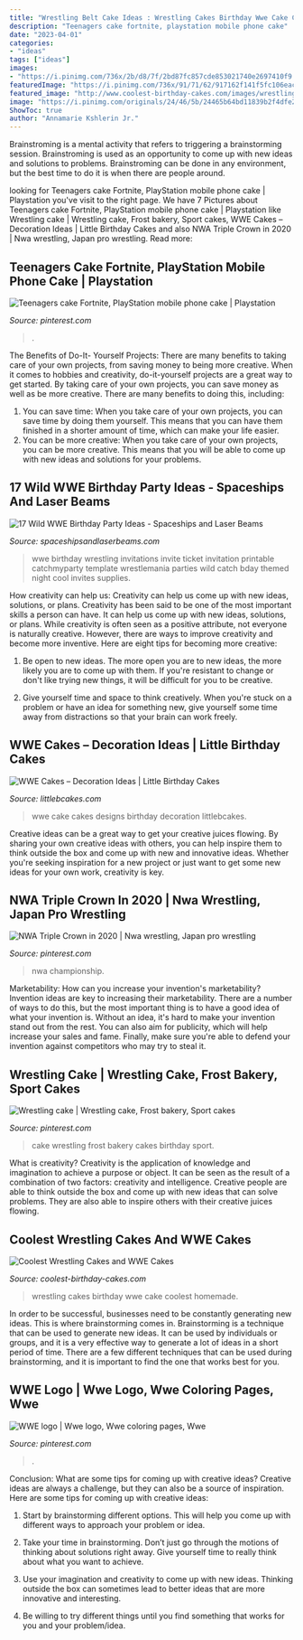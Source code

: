```yaml
---
title: "Wrestling Belt Cake Ideas : Wrestling Cakes Birthday Wwe Cake Coolest Homemade"
description: "Teenagers cake fortnite, playstation mobile phone cake"
date: "2023-04-01"
categories:
- "ideas"
tags: ["ideas"]
images:
- "https://i.pinimg.com/736x/2b/d8/7f/2bd87fc857cde853021740e2697410f9.jpg"
featuredImage: "https://i.pinimg.com/736x/91/71/62/917162f141f5fc106eac263d1af6fe62.jpg"
featured_image: "http://www.coolest-birthday-cakes.com/images/wrestling-cakes-04.jpg"
image: "https://i.pinimg.com/originals/24/46/5b/24465b64bd11839b2f4dfe21e5177a81.jpg"
ShowToc: true
author: "Annamarie Kshlerin Jr."
---
```



Brainstroming is a mental activity that refers to triggering a brainstorming session. Brainstroming is used as an opportunity to come up with new ideas and solutions to problems. Brainstroming can be done in any environment, but the best time to do it is when there are people around.

	

		
looking for Teenagers cake Fortnite, PlayStation mobile phone cake | Playstation you've visit to the right page. We have 7 Pictures about Teenagers cake Fortnite, PlayStation mobile phone cake | Playstation like Wrestling cake | Wrestling cake, Frost bakery, Sport cakes, WWE Cakes – Decoration Ideas | Little Birthday Cakes and also NWA Triple Crown in 2020 | Nwa wrestling, Japan pro wrestling. Read more:
		
    
## Teenagers Cake Fortnite, PlayStation Mobile Phone Cake | Playstation

<img loading=lazy src="https://i.pinimg.com/originals/24/46/5b/24465b64bd11839b2f4dfe21e5177a81.jpg" onerror="this.onerror=null;this.src='https://tse3.mm.bing.net/th?id=OIP.aATL1inDSTSgZWLeZIWGgAHaJ4&amp;pid=15.1';" alt="Teenagers cake Fortnite, PlayStation mobile phone cake | Playstation">

_Source: pinterest.com_

>. 

	

The Benefits of Do-It- Yourself Projects: There are many benefits to taking care of your own projects, from saving money to being more creative.
When it comes to hobbies and creativity, do-it-yourself projects are a great way to get started. By taking care of your own projects, you can save money as well as be more creative. There are many benefits to doing this, including: 
1. You can save time: When you take care of your own projects, you can save time by doing them yourself. This means that you can have them finished in a shorter amount of time, which can make your life easier. 
2. You can be more creative: When you take care of your own projects, you can be more creative. This means that you will be able to come up with new ideas and solutions for your problems. 

    
## 17 Wild WWE Birthday Party Ideas - Spaceships And Laser Beams

<img loading=lazy src="http://spaceshipsandlaserbeams.com/wp-content/uploads/2016/10/2-WWE-Ticket-Style-Invitations.jpg" onerror="this.onerror=null;this.src='https://tse3.mm.bing.net/th?id=OIP.ASZYUrvfZSCUDXZjD_GcpwAAAA&amp;pid=15.1';" alt="17 Wild WWE Birthday Party Ideas - Spaceships and Laser Beams">

_Source: spaceshipsandlaserbeams.com_

>wwe birthday wrestling invitations invite ticket invitation printable catchmyparty template wrestlemania parties wild catch bday themed night cool invites supplies. 

	

How creativity can help us: Creativity can help us come up with new ideas, solutions, or plans.
Creativity has been said to be one of the most important skills a person can have. It can help us come up with new ideas, solutions, or plans. While creativity is often seen as a positive attribute, not everyone is naturally creative. However, there are ways to improve creativity and become more inventive. Here are eight tips for becoming more creative: 
1. Be open to new ideas. The more open you are to new ideas, the more likely you are to come up with them. If you're resistant to change or don't like trying new things, it will be difficult for you to be creative.

2. Give yourself time and space to think creatively. When you're stuck on a problem or have an idea for something new, give yourself some time away from distractions so that your brain can work freely.

    
## WWE Cakes – Decoration Ideas | Little Birthday Cakes

<img loading=lazy src="http://www.littlebcakes.com/wp-content/uploads/2014/01/WWE-Cake-Designs.jpeg" onerror="this.onerror=null;this.src='https://tse4.mm.bing.net/th?id=OIP.Ig53clY0PZivxYAexiPm-gHaFj&amp;pid=15.1';" alt="WWE Cakes – Decoration Ideas | Little Birthday Cakes">

_Source: littlebcakes.com_

>wwe cake cakes designs birthday decoration littlebcakes. 

	

Creative ideas can be a great way to get your creative juices flowing. By sharing your own creative ideas with others, you can help inspire them to think outside the box and come up with new and innovative ideas. Whether you're seeking inspiration for a new project or just want to get some new ideas for your own work, creativity is key.

    
## NWA Triple Crown In 2020 | Nwa Wrestling, Japan Pro Wrestling

<img loading=lazy src="https://i.pinimg.com/736x/2b/d8/7f/2bd87fc857cde853021740e2697410f9.jpg" onerror="this.onerror=null;this.src='https://tse2.mm.bing.net/th?id=OIP.aQsnWE67xDb5ZGEaGWhmVwHaFg&amp;pid=15.1';" alt="NWA Triple Crown in 2020 | Nwa wrestling, Japan pro wrestling">

_Source: pinterest.com_

>nwa championship. 

	

Marketability: How can you increase your invention's marketability?
Invention ideas are key to increasing their marketability. There are a number of ways to do this, but the most important thing is to have a good idea of what your invention is. Without an idea, it's hard to make your invention stand out from the rest. You can also aim for publicity, which will help increase your sales and fame. Finally, make sure you're able to defend your invention against competitors who may try to steal it.

    
## Wrestling Cake | Wrestling Cake, Frost Bakery, Sport Cakes

<img loading=lazy src="https://i.pinimg.com/originals/b8/4d/d0/b84dd090f18eaab4dc4983caad41dff4.jpg" onerror="this.onerror=null;this.src='https://tse1.mm.bing.net/th?id=OIP.U0TMHPwMcLeda2Xlv4BX8AHaJ4&amp;pid=15.1';" alt="Wrestling cake | Wrestling cake, Frost bakery, Sport cakes">

_Source: pinterest.com_

>cake wrestling frost bakery cakes birthday sport. 

	

What is creativity?
Creativity is the application of knowledge and imagination to achieve a purpose or object. It can be seen as the result of a combination of two factors: creativity and intelligence. Creative people are able to think outside the box and come up with new ideas that can solve problems. They are also able to inspire others with their creative juices flowing.

    
## Coolest Wrestling Cakes And WWE Cakes

<img loading=lazy src="http://www.coolest-birthday-cakes.com/images/wrestling-cakes-04.jpg" onerror="this.onerror=null;this.src='https://tse1.mm.bing.net/th?id=OIP.jhFg6pBXjfguEYfAvtXj1wHaIq&amp;pid=15.1';" alt="Coolest Wrestling Cakes and WWE Cakes">

_Source: coolest-birthday-cakes.com_

>wrestling cakes birthday wwe cake coolest homemade. 

	

In order to be successful, businesses need to be constantly generating new ideas. This is where brainstorming comes in. Brainstorming is a technique that can be used to generate new ideas. It can be used by individuals or groups, and it is a very effective way to generate a lot of ideas in a short period of time. There are a few different techniques that can be used during brainstorming, and it is important to find the one that works best for you.

    
## WWE Logo | Wwe Logo, Wwe Coloring Pages, Wwe

<img loading=lazy src="https://i.pinimg.com/736x/91/71/62/917162f141f5fc106eac263d1af6fe62.jpg" onerror="this.onerror=null;this.src='https://tse4.mm.bing.net/th?id=OIP.QLHJK0-P6MbvFXVr-XCCWAHaG3&amp;pid=15.1';" alt="WWE logo | Wwe logo, Wwe coloring pages, Wwe">

_Source: pinterest.com_

>. 

	

Conclusion: What are some tips for coming up with creative ideas?
Creative ideas are always a challenge, but they can also be a source of inspiration. Here are some tips for coming up with creative ideas:
1. Start by brainstorming different options. This will help you come up with different ways to approach your problem or idea.

2. Take your time in brainstorming. Don’t just go through the motions of thinking about solutions right away. Give yourself time to really think about what you want to achieve.

3. Use your imagination and creativity to come up with new ideas. Thinking outside the box can sometimes lead to better ideas that are more innovative and interesting.

4. Be willing to try different things until you find something that works for you and your problem/idea.

